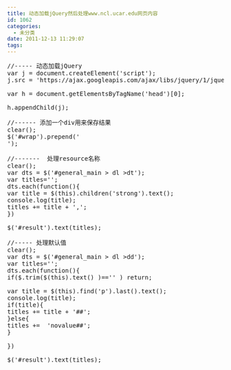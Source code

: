 ```yaml
---
title: 动态加载jQuery然后处理www.ncl.ucar.edu网页内容
id: 1062
categories:
  - 未分类
date: 2011-12-13 11:29:07
tags:
---
```


<pre lang='javascript'>
//----- 动态加载jQuery
var j = document.createElement('script');
j.src = 'https://ajax.googleapis.com/ajax/libs/jquery/1/jquery.min.js';

var h = document.getElementsByTagName('head')[0];

h.appendChild(j);

//------ 添加一个div用来保存结果
clear();
$('#wrap').prepend('<div id=result></div>');

//-------  处理resource名称
clear();
var dts = $('#general_main > dl >dt');
var titles='';
dts.each(function(){
var title = $(this).children('strong').text();
console.log(title);
titles += title + ',';
})

$('#result').text(titles);

//----- 处理默认值
clear();
var dts = $('#general_main > dl >dd');
var titles='';
dts.each(function(){
if($.trim($(this).text() )=='' ) return;

var title = $(this).find('p').last().text();
console.log(title);
if(title){
titles += title + '##';
}else{
titles +=  'novalue##';
}

})

$('#result').text(titles);
</pre>